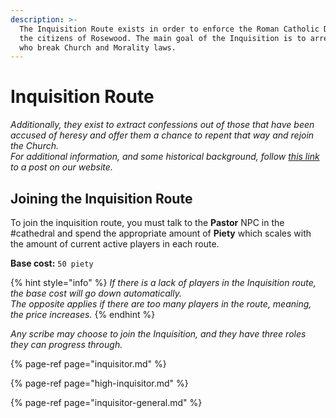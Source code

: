 ```yaml
---
description: >-
  The Inquisition Route exists in order to enforce the Roman Catholic Dogma onto
  the citizens of Rosewood. The main goal of the Inquisition is to arrest those
  who break Church and Morality laws.
---
```


# Inquisition Route

_Additionally, they exist to extract confessions out of those that have been accused of heresy and offer them a chance to repent that way and rejoin the Church.   
For additional information, and some historical background, follow_ [_this link_](https://medievaldiscordrp.com/inquisition/) _to a post on our website._ 

## Joining the Inquisition Route

To join the inquisition route, you must talk to the **Pastor** NPC in the \#cathedral and spend the appropriate amount of **Piety** which scales with the amount of current active players in each route.

**Base cost:** `50 piety`

{% hint style="info" %}
_If there is a lack of players in the Inquisition route, the base cost will go down automatically.  
The opposite applies if there are too many players in the route, meaning, the price increases._
{% endhint %}

_Any scribe may choose to join the Inquisition, and they have three roles they can progress through._

{% page-ref page="inquisitor.md" %}

{% page-ref page="high-inquisitor.md" %}

{% page-ref page="inquisitor-general.md" %}



